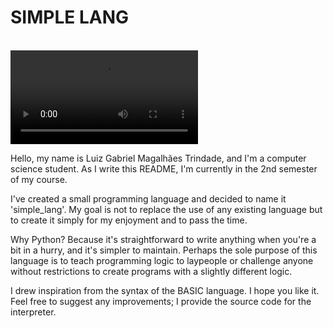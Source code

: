 
<h1>SIMPLE LANG</h1>

<br>
<video>
	<source src="simple_lang_video_demo.mp4" type="video/mp4">
</video>
<br>

Hello, my name is Luiz Gabriel Magalhães Trindade, and I'm a computer science student. 
As I write this README, I'm currently in the 2nd semester of my course. 

I've created a small programming language and decided to name it 'simple_lang'.
My goal is not to replace the use of any existing language but to 
create it simply for my enjoyment and to pass the time.

Why Python? Because it's straightforward to write anything when you're a bit in a hurry, 
and it's simpler to maintain. Perhaps the sole purpose of this language is to teach programming 
logic to laypeople or challenge anyone without restrictions to create programs with a 
slightly different logic.

I drew inspiration from the syntax of the BASIC language. I hope you like it.
Feel free to suggest any improvements; I provide the source code for the interpreter.
